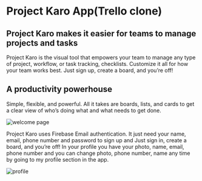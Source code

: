 # Project Karo App(Trello clone)

## Project Karo makes it easier for teams to manage projects and tasks
Project Karo is the visual tool that empowers your team to manage any type of project, workflow, or task tracking, checklists. Customize it all for how your team works best. Just sign up, create a board, and you’re off!

## A productivity powerhouse
Simple, flexible, and powerful. All it takes are boards, lists, and cards to get a clear view of who’s doing what and what needs to get done.

![welcome page](https://user-images.githubusercontent.com/92887905/179423749-1f9e6384-e7a0-4753-93cd-79d7159b3510.png)

Project Karo uses Firebase Email authentication. It just need your name, email, phone number and password to sign up and Just sign in, create a board, and you’re off!
In your profile you have your photo, name, email, phone number and you can change photo, phone number, name any time by going to my profile section in the app.

![profile](https://user-images.githubusercontent.com/92887905/179423829-d44f67c1-860c-4815-b6b4-da0ac9639b2e.png)


